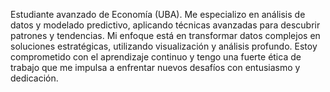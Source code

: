 Estudiante avanzado de Economía (UBA). Me especializo en análisis de datos y modelado predictivo, aplicando técnicas avanzadas para descubrir patrones y tendencias. Mi enfoque está en transformar datos complejos en soluciones estratégicas, utilizando visualización y análisis profundo. Estoy comprometido con el aprendizaje continuo y tengo una fuerte ética de trabajo que me impulsa a enfrentar nuevos desafíos con entusiasmo y dedicación.
